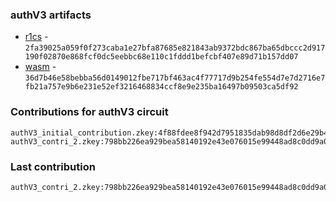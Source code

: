 ### authV3 artifacts

- [r1cs](./contributions/authV3/authV3.r1cs) - `2fa39025a059f0f273caba1e27bfa87685e821843ab9372bdc867ba65dbccc2d917190f02870e868fcf0dc5eebbc68e110c1fddd1befcbf407e89d71b157dd07`
- [wasm](./contributions/authV3/authV3.wasm) - `36d7b46e58bebba56d0149012fbe717bf463ac4f77717d9b254fe554d7e7d2716e7fb21a757e9b6e231e52ef3216468834ccf8e9e235ba16497b09503ca5df92`

### Contributions for authV3 circuit

```
authV3_initial_contribution.zkey:4f88fdee8f942d7951835dab98d8df2d6e29b4aa8c5e19d0bec1505e342367daebbd4ceb05edd7f52712b51c922d0fbc31f23265ef93828e24934fe6708879a6
authV3_contri_2.zkey:798bb226ea929bea58140192e43e076015e99448ad8c0dd9a08fbc31fbd169e634fc2beda9d07292f9167ac4d19a44130080ac5fec287a5348b7d008a9f6eacb
```

### Last contribution
```
authV3_contri_2.zkey:798bb226ea929bea58140192e43e076015e99448ad8c0dd9a08fbc31fbd169e634fc2beda9d07292f9167ac4d19a44130080ac5fec287a5348b7d008a9f6eacb
```
